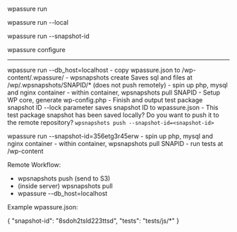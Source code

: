 wpassure run

wpassure run --local

wpassure run --snapshot-id

wpassure configure

-----------------------------------------------



wpassure run --db_host=localhost
	- copy wpassure.json to /wp-content/.wpassure/
	- wpsnapshots create
			 Saves sql and files at /wp/.wpsnapshots/SNAPID/* (does not push remotely)
	- spin up php, mysql and nginx container
	- within container, wpsnapshots pull SNAPID
	- Setup WP core, generate wp-config.php
	- Finish and output test package snapshot ID
	--lock parameter saves snapshot ID to wpassure.json
	- This test package snapshot has been saved locally? Do you want to push it to the remote repository? `wpsnapshots push --snapshot-id=<snapshot-id>`


wpassure run --snapshot-id=356etg3r45erw
	- spin up php, mysql and nginx container
	- within container, wpsnapshots pull SNAPID
	- run tests at /wp-content







Remote Workflow:

- wpsnapshots push (send to S3)
- (inside server) wpsnapshots pull
- wpassure --db_host=localhost


Example wpassure.json:

{
	"snapshot-id": "8sdoh2tsld223ttsd",
	"tests": "tests/js/*"
}
